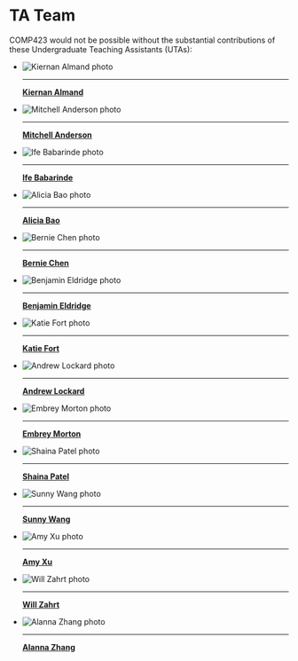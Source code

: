 # TA Team

COMP423 would not be possible without the substantial contributions of these Undergraduate Teaching Assistants (UTAs):

<div id="TA-team" class="grid cards" markdown>

-   ![Kiernan Almand photo](../people/profile_photos/kalmand.jpeg)

    ---

    [__Kiernan Almand__](../people/bios/kiernana_about.md)

-   ![Mitchell Anderson photo](../people/profile_photos/amitche.jpeg)

    ---

    [__Mitchell Anderson__](../people/bios/amitche_about.md)

-   ![Ife Babarinde photo](../people/profile_photos/ifebaba.jpeg)

    ---

    [__Ife Babarinde__](../people/bios/ifebaba_about.md)

-   ![Alicia Bao photo](../people/profile_photos/albao.jpg)

    ---

    [__Alicia Bao__](../people/bios/albao_about.md)

-   ![Bernie Chen photo](../people/profile_photos/bscc.jpg)

    ---

    [__Bernie Chen__](../people/bios/bscc_about.md)

-   ![Benjamin Eldridge photo](../people/profile_photos/benjaben.png)

    ---

    [__Benjamin Eldridge__](../people/bios/benjaben_about.md)

-   ![Katie Fort photo](../people/profile_photos/ktcooper.jpg)

    ---

    [__Katie Fort__](../people/bios/ktcooper_about.md)

-   ![Andrew Lockard photo](../people/profile_photos/alockard.JPG)

    ---

    [__Andrew Lockard__](../people/bios/alockard_about.md)

-   ![Embrey Morton photo](../people/profile_photos/embreezy.jpg)

    ---

    [__Embrey Morton__](../people/bios/embreezy_about.md)

-   ![Shaina Patel photo](../people/profile_photos/shainap.jpg)

    ---

    [__Shaina Patel__](../people/bios/shainap_about.md)

-   ![Sunny Wang photo](../people/profile_photos/xsw.jpg)

    ---

    [__Sunny Wang__](../people/bios/xsw_about.md)


- ![Amy Xu photo](../people/profile_photos/axu1.jpg)

    ---

    [__Amy Xu__](../people/bios/axu1_about.md)


-   ![Will Zahrt photo](../people/profile_photos/wzahrt.jpeg)

    ---

    [__Will Zahrt__](../people/bios/wzahrt_about.md)

-   ![Alanna Zhang photo](../people/profile_photos/alanna26.JPEG)  

    ---  
    
    [__Alanna Zhang__](../people/bios/alanna26_about.md)
   

</div>
